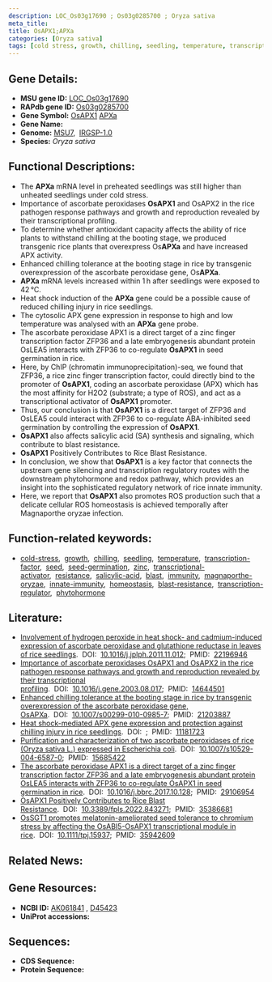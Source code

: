 ```yaml
---
description: LOC_Os03g17690 ; Os03g0285700 ; Oryza sativa
meta_title:
title: OsAPX1;APXa
categories: [Oryza sativa]
tags: [cold stress, growth, chilling, seedling, temperature, transcription factor, seed, seed germination, zinc, transcriptional activator, resistance, salicylic acid, blast, immunity, magnaporthe oryzae, innate immunity, homeostasis, blast resistance, transcription regulator, phytohormone]
---
```


## Gene Details:
- **MSU gene ID:** [LOC_Os03g17690](http://rice.uga.edu/cgi-bin/ORF_infopage.cgi?orf=LOC_Os03g17690)  
- **RAPdb gene ID:** [Os03g0285700](https://rapdb.dna.affrc.go.jp/locus/?name=Os03g0285700)  
- **Gene Symbol:** <u>OsAPX1</u>&nbsp;<u>APXa</u>
- **Gene Name:**
- **Genome:**  [MSU7](http://rice.uga.edu/),&nbsp;&nbsp;[IRGSP-1.0](https://rapdb.dna.affrc.go.jp/download/irgsp1.html)
- **Species:** *Oryza sativa*

## Functional Descriptions:
   - The **APXa** mRNA level in preheated seedlings was still higher than unheated seedlings under cold stress.
   - Importance of ascorbate peroxidases **OsAPX1** and OsAPX2 in the rice pathogen response pathways and growth and reproduction revealed by their transcriptional profiling.
   - To determine whether antioxidant capacity affects the ability of rice plants to withstand chilling at the booting stage, we produced transgenic rice plants that overexpress Os**APXa** and have increased APX activity.
   - Enhanced chilling tolerance at the booting stage in rice by transgenic overexpression of the ascorbate peroxidase gene, Os**APXa**.
   - **APXa** mRNA levels increased within 1 h after seedlings were exposed to 42 °C.
   - Heat shock induction of the **APXa** gene could be a possible cause of reduced chilling injury in rice seedlings.
   - The cytosolic APX gene expression in response to high and low temperature was analysed with an **APXa** gene probe.
   - The ascorbate peroxidase APX1 is a direct target of a zinc finger transcription factor ZFP36 and a late embryogenesis abundant protein OsLEA5 interacts with ZFP36 to co-regulate **OsAPX1** in seed germination in rice.
   - Here, by ChIP (chromatin immunoprecipitation)-seq, we found that ZFP36, a rice zinc finger transcription factor, could directly bind to the promoter of **OsAPX1**, coding an ascorbate peroxidase (APX) which has the most affinity for H2O2 (substrate; a type of ROS), and act as a transcriptional activator of **OsAPX1** promoter.
   - Thus, our conclusion is that **OsAPX1** is a direct target of ZFP36 and OsLEA5 could interact with ZFP36 to co-regulate ABA-inhibited seed germination by controlling the expression of **OsAPX1**.
   - **OsAPX1** also affects salicylic acid (SA) synthesis and signaling, which contribute to blast resistance.
   - **OsAPX1** Positively Contributes to Rice Blast Resistance.
   - In conclusion, we show that **OsAPX1** is a key factor that connects the upstream gene silencing and transcription regulatory routes with the downstream phytohormone and redox pathway, which provides an insight into the sophisticated regulatory network of rice innate immunity.
   - Here, we report that **OsAPX1** also promotes ROS production such that a delicate cellular ROS homeostasis is achieved temporally after Magnaporthe oryzae infection.

## Function-related keywords:
   - [cold-stress](/tags/cold-stress/),&nbsp;&nbsp;[growth](/tags/growth/),&nbsp;&nbsp;[chilling](/tags/chilling/),&nbsp;&nbsp;[seedling](/tags/seedling/),&nbsp;&nbsp;[temperature](/tags/temperature/),&nbsp;&nbsp;[transcription-factor](/tags/transcription-factor/),&nbsp;&nbsp;[seed](/tags/seed/),&nbsp;&nbsp;[seed-germination](/tags/seed-germination/),&nbsp;&nbsp;[zinc](/tags/zinc/),&nbsp;&nbsp;[transcriptional-activator](/tags/transcriptional-activator/),&nbsp;&nbsp;[resistance](/tags/resistance/),&nbsp;&nbsp;[salicylic-acid](/tags/salicylic-acid/),&nbsp;&nbsp;[blast](/tags/blast/),&nbsp;&nbsp;[immunity](/tags/immunity/),&nbsp;&nbsp;[magnaporthe-oryzae](/tags/magnaporthe-oryzae/),&nbsp;&nbsp;[innate-immunity](/tags/innate-immunity/),&nbsp;&nbsp;[homeostasis](/tags/homeostasis/),&nbsp;&nbsp;[blast-resistance](/tags/blast-resistance/),&nbsp;&nbsp;[transcription-regulator](/tags/transcription-regulator/),&nbsp;&nbsp;[phytohormone](/tags/phytohormone/)

## Literature:
   - [Involvement of hydrogen peroxide in heat shock- and cadmium-induced expression of ascorbate peroxidase and glutathione reductase in leaves of rice seedlings](https://www.doi.org/10.1016/j.jplph.2011.11.012).&nbsp;&nbsp;DOI:&nbsp;&nbsp;[10.1016/j.jplph.2011.11.012](https://www.doi.org/10.1016/j.jplph.2011.11.012);&nbsp;&nbsp;PMID:&nbsp;&nbsp;[22196946](https://pubmed.ncbi.nlm.nih.gov/22196946/)
   - [Importance of ascorbate peroxidases OsAPX1 and OsAPX2 in the rice pathogen response pathways and growth and reproduction revealed by their transcriptional profiling](https://www.doi.org/10.1016/j.gene.2003.08.017).&nbsp;&nbsp;DOI:&nbsp;&nbsp;[10.1016/j.gene.2003.08.017](https://www.doi.org/10.1016/j.gene.2003.08.017);&nbsp;&nbsp;PMID:&nbsp;&nbsp;[14644501](https://pubmed.ncbi.nlm.nih.gov/14644501/)
   - [Enhanced chilling tolerance at the booting stage in rice by transgenic overexpression of the ascorbate peroxidase gene, OsAPXa](https://www.doi.org/10.1007/s00299-010-0985-7).&nbsp;&nbsp;DOI:&nbsp;&nbsp;[10.1007/s00299-010-0985-7](https://www.doi.org/10.1007/s00299-010-0985-7);&nbsp;&nbsp;PMID:&nbsp;&nbsp;[21203887](https://pubmed.ncbi.nlm.nih.gov/21203887/)
   - [Heat shock-mediated APX gene expression and protection against chilling injury in rice seedlings](https://www.doi.org/).&nbsp;&nbsp;DOI:&nbsp;&nbsp;[](https://www.doi.org/);&nbsp;&nbsp;PMID:&nbsp;&nbsp;[11181723](https://pubmed.ncbi.nlm.nih.gov/11181723/)
   - [Purification and characterization of two ascorbate peroxidases of rice (Oryza sativa L.) expressed in Escherichia coli](https://www.doi.org/10.1007/s10529-004-6587-0).&nbsp;&nbsp;DOI:&nbsp;&nbsp;[10.1007/s10529-004-6587-0](https://www.doi.org/10.1007/s10529-004-6587-0);&nbsp;&nbsp;PMID:&nbsp;&nbsp;[15685422](https://pubmed.ncbi.nlm.nih.gov/15685422/)
   - [The ascorbate peroxidase APX1 is a direct target of a zinc finger transcription factor ZFP36 and a late embryogenesis abundant protein OsLEA5 interacts with ZFP36 to co-regulate OsAPX1 in seed germination in rice](https://www.doi.org/10.1016/j.bbrc.2017.10.128).&nbsp;&nbsp;DOI:&nbsp;&nbsp;[10.1016/j.bbrc.2017.10.128](https://www.doi.org/10.1016/j.bbrc.2017.10.128);&nbsp;&nbsp;PMID:&nbsp;&nbsp;[29106954](https://pubmed.ncbi.nlm.nih.gov/29106954/)
   - [OsAPX1 Positively Contributes to Rice Blast Resistance](https://www.doi.org/10.3389/fpls.2022.843271).&nbsp;&nbsp;DOI:&nbsp;&nbsp;[10.3389/fpls.2022.843271](https://www.doi.org/10.3389/fpls.2022.843271);&nbsp;&nbsp;PMID:&nbsp;&nbsp;[35386681](https://pubmed.ncbi.nlm.nih.gov/35386681/)
   - [OsSGT1 promotes melatonin-ameliorated seed tolerance to chromium stress by affecting the OsABI5-OsAPX1 transcriptional module in rice](https://www.doi.org/10.1111/tpj.15937).&nbsp;&nbsp;DOI:&nbsp;&nbsp;[10.1111/tpj.15937](https://www.doi.org/10.1111/tpj.15937);&nbsp;&nbsp;PMID:&nbsp;&nbsp;[35942609](https://pubmed.ncbi.nlm.nih.gov/35942609/)

## Related News:

## Gene Resources:
- **NCBI ID:**  [AK061841](http://www.ncbi.nlm.nih.gov/nuccore/AK061841)&nbsp;,&nbsp;[D45423](http://www.ncbi.nlm.nih.gov/nuccore/D45423)
- **UniProt accessions:** [](https://www.uniprot.org/uniprotkb//entry)

## Sequences:
- **CDS Sequence:**
- **Protein Sequence:**
